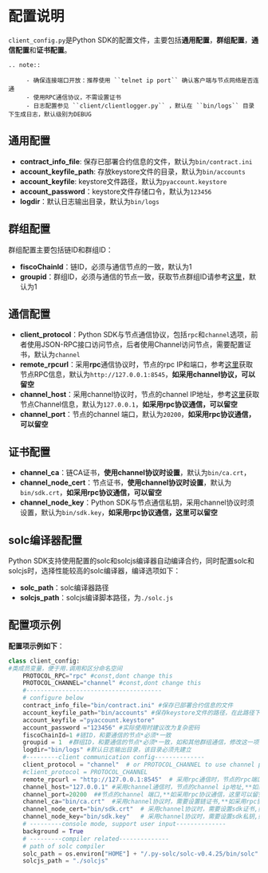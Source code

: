 # 配置说明

`client_config.py`是Python SDK的配置文件，主要包括**通用配置**，**群组配置**，**通信配置**和**证书配置**。

```eval_rst
.. note::

     - 确保连接端口开放：推荐使用 ``telnet ip port`` 确认客户端与节点网络是否连通
	 - 使用RPC通信协议，不需设置证书
	 - 日志配置参见 ``client/clientlogger.py`` ，默认在 ``bin/logs`` 目录下生成日志，默认级别为DEBUG
```

## 通用配置

- **contract_info_file**: 保存已部署合约信息的文件，默认为`bin/contract.ini`
- **account_keyfile_path**: 存放keystore文件的目录，默认为`bin/accounts`
- **account_keyfile**: keystore文件路径，默认为`pyaccount.keystore`
- **account_password**：keystore文件存储口令，默认为`123456`
- **logdir**：默认日志输出目录，默认为`bin/logs`

## 群组配置

群组配置主要包括链ID和群组ID：

- **fiscoChainId**：链ID，必须与通信节点的一致，默认为1
- **groupid**：群组ID，必须与通信的节点一致，获取节点群组ID请参考[这里](../../manual/configuration.html#id10)，默认为1

## 通信配置

- **client_protocol**：Python SDK与节点通信协议，包括`rpc`和`channel`选项，前者使用JSON-RPC接口访问节点，后者使用Channel访问节点，需要配置证书，默认为`channel`
- **remote_rpcurl**：采用**rpc**通信协议时，节点的rpc IP和端口，参考[这里](../../manual/configuration.html#rpc)获取节点RPC信息，默认为`http://127.0.0.1:8545`，**如采用channel协议，可以留空**
- **channel_host**：采用channel协议时，节点的channel IP地址，参考[这里](../../manual/configuration.html#rpc)获取节点Channel信息，默认为`127.0.0.1`，**如采用rpc协议通信，可以留空**
- **channel_port**：节点的channel 端口，默认为`20200`，**如采用rpc协议通信，可以留空**

## 证书配置

- **channel_ca**：链CA证书，**使用channel协议时设置**，默认为`bin/ca.crt`，
- **channel_node_cert**：节点证书，**使用channel协议时设置**，默认为`bin/sdk.crt`，**如采用rpc协议通信，可以留空**
- **channel_node_key**：Python SDK与节点通信私钥，采用channel协议时须设置，默认为`bin/sdk.key`，**如采用rpc协议通信，这里可以留空**

## solc编译器配置

Python SDK支持使用配置的solc和solcjs编译器自动编译合约，同时配置solc和solcjs时，选择性能较高的solc编译器，编译选项如下：

- **solc_path**：solc编译器路径
- **solcjs_path**：solcjs编译脚本路径，为`./solc.js`

## 配置项示例

**配置项示例如下**：

```python
class client_config:
#类成员变量，便于用.调用和区分命名空间
    PROTOCOL_RPC="rpc" #const,dont change this
    PROTOCOL_CHANNEL="channel" #const,dont change this
    #--------------------------------------
    # configure below
    contract_info_file="bin/contract.ini" #保存已部署合约信息的文件
    account_keyfile_path="bin/accounts" #保存keystore文件的路径，在此路径下,keystore文件以 [name].keystore命名
    account_keyfile ="pyaccount.keystore"
    account_password ="123456" #实际使用时建议改为复杂密码
    fiscoChainId=1 #链ID，和要通信的节点*必须*一致
    groupid = 1  #群组ID，和要通信的节点*必须*一致，如和其他群组通信，修改这一项，或者设置bcosclient.py里对应的成员变量
    logdir="bin/logs" #默认日志输出目录，该目录必须先建立
    #---------client communication config--------------
    client_protocol = "channel"  # or PROTOCOL_CHANNEL to use channel prototol
    #client_protocol = PROTOCOL_CHANNEL
    remote_rpcurl = "http://127.0.0.1:8545"  # 采用rpc通信时，节点的rpc端口,和要通信的节点*必须*一致,**如采用channel协议通信，这里可以留空**
    channel_host="127.0.0.1" #采用channel通信时，节点的channel ip地址,**如采用rpc协议通信，这里可以留空**
    channel_port=20200  ##节点的channel 端口,**如采用rpc协议通信，这里可以留空**
    channel_ca="bin/ca.crt"  #采用channel协议时，需要设置链证书,**如采用rpc协议通信，这里可以留空**
    channel_node_cert="bin/sdk.crt"  # 采用channel协议时，需要设置sdk证书,如采用rpc协议通信，这里可以留空
    channel_node_key="bin/sdk.key"   # 采用channel协议时，需要设置sdk私钥,如采用rpc协议通信，这里可以留空
    # ---------console mode, support user input--------------
    background = True
    # ---------compiler related--------------
    # path of solc compiler
    solc_path = os.environ["HOME"] + "/.py-solc/solc-v0.4.25/bin/solc"
    solcjs_path = "./solcjs"
```
